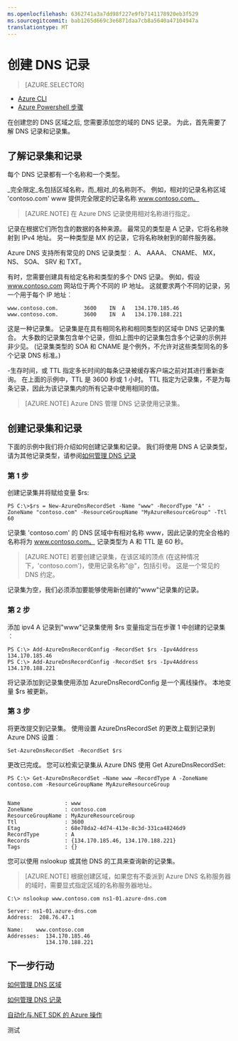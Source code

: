 ```yaml
---
ms.openlocfilehash: 6362741a3a7dd98f227e9fb7141178920eb3f529
ms.sourcegitcommit: bab1265d669c3e6871daa7cb8a5640a47104947a
translationtype: MT
---
```

<properties
   pageTitle="创建记录集和记录的 DNS 区域 |Microsoft Azure"
   description="如何创建用于 Azure DNS 主机记录。设置记录设置和记录使用 PowerShell"
   services="dns"
   documentationCenter="na"
   authors="joaoma"
   manager="Adinah"
   editor=""/>

<tags
   ms.service="dns"
   ms.devlang="na"
   ms.topic="article"
   ms.tgt_pltfrm="na"
   ms.workload="infrastructure-services"
   ms.date="08/12/2015"
   ms.author="joaoma"/>


# 创建 DNS 记录


> [AZURE.SELECTOR]
- [Azure CLI](dns-getstarted-create-recordset-cli.md)
- [Azure Powershell 步骤](dns-getstarted-create-recordset.md)

在创建您的 DNS 区域之后, 您需要添加您的域的 DNS 记录。  为此，首先需要了解 DNS 记录和记录集。


## 了解记录集和记录
每个 DNS 记录都有一个名称和一个类型。

_完全限定_名包括区域名称，而_相对_的名称则不。  例如，相对的记录名称区域 'contoso.com' www 提供完全限定的记录名称 www.contoso.com。

>[AZURE.NOTE] 在 Azure DNS 记录使用相对名称进行指定。

记录在根据它们所包含的数据的各种来源。  最常见的类型是 A 记录，它将名称映射到 IPv4 地址。  另一种类型是 MX 的记录，它将名称映射到的邮件服务器。

Azure DNS 支持所有常见的 DNS 记录类型︰ A、 AAAA、 CNAME、 MX，NS、 SOA、 SRV 和 TXT。

有时，您需要创建具有给定名称和类型的多个 DNS 记录。  例如，假设 www.contoso.com 网站位于两个不同的 IP 地址。  这就要求两个不同的记录，另一个用于每个 IP 地址︰

    www.contoso.com.        3600    IN  A   134.170.185.46
    www.contoso.com.        3600    IN  A   134.170.188.221

这是一种记录集。  记录集是在具有相同名称和相同类型的区域中 DNS 记录的集合。  大多数的记录集包含单个记录，但如上图中的记录集包含多个记录的示例并非少见。  (记录集类型的 SOA 和 CNAME 是个例外，不允许对这些类型同名的多个记录 DNS 标准。)

-生存时间，或 TTL 指定多长时间的每条记录被缓存客户端之前对其进行重新查询。  在上面的示例中，TTL 是 3600 秒或 1 小时。  TTL 指定为记录集，不是为每条记录，因此为该记录集内的所有记录中使用相同的值。

>[AZURE.NOTE] Azure DNS 管理 DNS 记录使用记录集。



## 创建记录集和记录

下面的示例中我们将介绍如何创建记录集和记录。  我们将使用 DNS A 记录类型，请为其他记录类型，请参阅[如何管理 DNS 记录](dns-operations-recordsets.md)


### 第 1 步

创建记录集并将赋给变量 $rs:

    PS C:\>$rs = New-AzureDnsRecordSet -Name "www" -RecordType "A" -ZoneName "contoso.com" -ResourceGroupName "MyAzureResourceGroup" -Ttl 60

记录集 'contoso.com' 的 DNS 区域中有相对名称 www，因此记录的完全合格的名称将为 www.contoso.com。  记录类型为 A 和 TTL 是 60 秒。

>[AZURE.NOTE] 若要创建记录集，在该区域的顶点 (在这种情况下，'contoso.com')，使用记录名称"@"，包括引号。 这是一个常见的 DNS 约定。

记录集为空，我们必须添加要能够使用新创建的"www"记录集的记录。<BR>

### 第 2 步

添加 ipv4 A 记录到"www"记录集使用 $rs 变量指定当在步骤 1 中创建的记录集︰

    PS C:\> Add-AzureDnsRecordConfig -RecordSet $rs -Ipv4Address 134.170.185.46
    PS C:\> Add-AzureDnsRecordConfig -RecordSet $rs -Ipv4Address 134.170.188.221

将记录添加到记录集使用添加 AzureDnsRecordConfig 是一个离线操作。  本地变量 $rs 被更新。

### 第 3 步
将更改提交到记录集。  使用设置 AzureDnsRecordSet 的更改上载到记录到 Azure DNS 设置︰


    Set-AzureDnsRecordSet -RecordSet $rs

更改已完成。  您可以检索记录集从 Azure DNS 使用 Get AzureDnsRecordSet:


    PS C:\> Get-AzureDnsRecordSet –Name www –RecordType A -ZoneName contoso.com -ResourceGroupName MyAzureResourceGroup


    Name              : www
    ZoneName          : contoso.com
    ResourceGroupName : MyAzureResourceGroup
    Ttl               : 3600
    Etag              : 68e78da2-4d74-413e-8c3d-331ca48246d9
    RecordType        : A
    Records           : {134.170.185.46, 134.170.188.221}
    Tags              : {}



您可以使用 nslookup 或其他 DNS 的工具来查询新的记录集。  

>[AZURE.NOTE] 根据创建区域，如果您有不委派到 Azure DNS 名称服务器的域时，需要显式指定区域的名称服务器地址。


    C:\> nslookup www.contoso.com ns1-01.azure-dns.com

    Server: ns1-01.azure-dns.com
    Address:  208.76.47.1

    Name:    www.contoso.com
    Addresses:  134.170.185.46
                134.170.188.221



## 下一步行动
[如何管理 DNS 区域](dns-operations-dnszones.md)

[如何管理 DNS 记录](dns-operations-recordsets.md)<BR>

[自动化与.NET SDK 的 Azure 操作](dns-sdk.md)
 

测试
